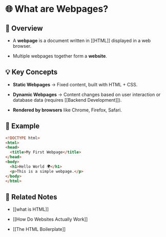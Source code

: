 # 🌐 What are Webpages?

## 📖 Overview

- A **webpage** is a document written in [[HTML]] displayed in a web browser.
    
- Multiple webpages together form a **website**.
    

## 💡 Key Concepts

- **Static Webpages** → Fixed content, built with HTML + CSS.
    
- **Dynamic Webpages** → Content changes based on user interaction or database data (requires [[Backend Development]]).
    
- **Rendered by browsers** like Chrome, Firefox, Safari.
    

## 📌 Example

```html
<!DOCTYPE html>
<html>
<head>
  <title>My First Webpage</title>
</head>
<body>
  <h1>Hello World 🌍</h1>
  <p>This is a simple webpage.</p>
</body>
</html>
```

## 🔗 Related Notes

- [[what is HTML]]
    
- [[How Do Websites Actually Work]]
    
- [[The HTML Boilerplate]]